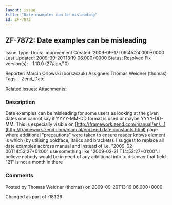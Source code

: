 ```yaml
---
layout: issue
title: "Date examples can be misleading"
id: ZF-7872
---
```


ZF-7872: Date examples can be misleading
----------------------------------------

 Issue Type: Docs: Improvement Created: 2009-09-17T09:45:24.000+0000 Last Updated: 2009-09-20T13:19:06.000+0000 Status: Resolved Fix version(s): - 1.10.0 (27/Jan/10)
 
 Reporter:  Marcin Orlowski (borszczuk)  Assignee:  Thomas Weidner (thomas)  Tags: - Zend\_Date
 
 Related issues: 
 Attachments: 
### Description

Date examples can be misleading for some users as looking at the given dates one cannot say if YYYY-MM-DD format is used or maybe YYYY-DD-MM. This is especially visible on [http://framework.zend.com/manual/en/…](http://framework.zend.com/manual/en/zend.date.constants.html) page where additional "precautions" were taken to ensure reader knows element is which (by utilising boldface, italics and brackets). I suggest to replace all date examples accross manual and instead of i.e. "2009-02-06T14:53:27+01:00" use something like "2009-02-21 T14:53:27+01:00". I believe nobody would be in need of any additional info to discover that field "21" is not a month in there

 

 

### Comments

Posted by Thomas Weidner (thomas) on 2009-09-20T13:19:06.000+0000

Changed as part of r18326

 

 